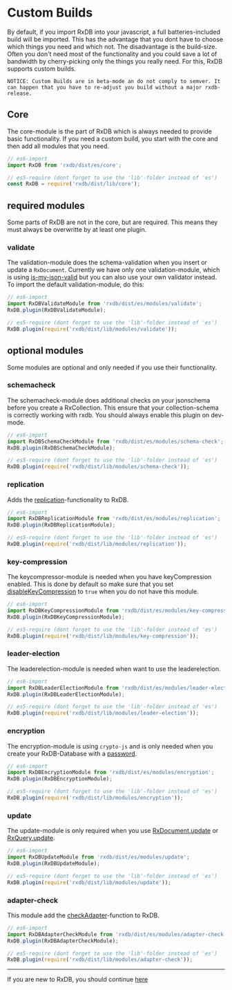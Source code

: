 # Custom Builds

By default, if you import RxDB into your javascript, a full batteries-included build will be imported. This has the advantage that you dont have to choose which things you need and which not. The disadvantage is the build-size. Often you don't need most of the functionality and you could save a lot of bandwidth by cherry-picking only the things you really need. For this, RxDB supports custom builds.

`NOTICE: Custom Builds are in beta-mode an do not comply to semver. It can happen that you have to re-adjust you build without a major rxdb-release.`

## Core

The core-module is the part of RxDB which is always needed to provide basic functionality. If you need a custom build, you start with the core and then add all modules that you need.

```javascript
// es6-import
import RxDB from 'rxdb/dist/es/core';

// es5-require (dont forget to use the 'lib'-folder instead of 'es')
const RxDB = require('rxdb/dist/lib/core');
```

## required modules

Some parts of RxDB are not in the core, but are required. This means they must always be overwritte by at least one plugin.

### validate

The validation-module does the schema-validation when you insert or update a `RxDocument`. Currently we have only one validation-module, which is using [is-my-json-valid](https://www.npmjs.com/package/is-my-json-valid) but you can also use your own validator instead. To import the default validation-module, do this:

```javascript
// es6-import
import RxDBValidateModule from 'rxdb/dist/es/modules/validate';
RxDB.plugin(RxDBValidateModule);

// es5-require (dont forget to use the 'lib'-folder instead of 'es')
RxDB.plugin(require('rxdb/dist/lib/modules/validate'));
```

## optional modules

Some modules are optional and only needed if you use their functionality.

### schemacheck

The schemacheck-module does additional checks on your jsonschema before you create a RxCollection. This ensure that your collection-schema is correctly working with rxdb. You should always enable this plugin on dev-mode.

```javascript
// es6-import
import RxDBSchemaCheckModule from 'rxdb/dist/es/modules/schema-check';
RxDB.plugin(RxDBSchemaCheckModule);

// es5-require (dont forget to use the 'lib'-folder instead of 'es')
RxDB.plugin(require('rxdb/dist/lib/modules/schema-check'));
```

### replication

Adds the [replication](./replication.html)-functionality to RxDB.

```javascript
// es6-import
import RxDBReplicationModule from 'rxdb/dist/es/modules/replication';
RxDB.plugin(RxDBReplicationModule);

// es5-require (dont forget to use the 'lib'-folder instead of 'es')
RxDB.plugin(require('rxdb/dist/lib/modules/replication'));
```

### key-compression

The keycompressor-module is needed when you have keyCompression enabled. This is done by default so make sure that you set [disableKeyCompression](./rx-schema.html#disablekeycompression) to `true` when you do not have this module.

```javascript
// es6-import
import RxDBKeyCompressionModule from 'rxdb/dist/es/modules/key-compression';
RxDB.plugin(RxDBKeyCompressionModule);

// es5-require (dont forget to use the 'lib'-folder instead of 'es')
RxDB.plugin(require('rxdb/dist/lib/modules/key-compression'));
```

### leader-election

The leaderelection-module is needed when want to use the leaderelection.

```javascript
// es6-import
import RxDBLeaderElectionModule from 'rxdb/dist/es/modules/leader-election';
RxDB.plugin(RxDBLeaderElectionModule);

// es5-require (dont forget to use the 'lib'-folder instead of 'es')
RxDB.plugin(require('rxdb/dist/lib/modules/leader-election'));
```

### encryption

The encryption-module is using `crypto-js` and is only needed when you create your RxDB-Database with a [password](./rx-database.md#password-optional).

```javascript
// es6-import
import RxDBEncryptionModule from 'rxdb/dist/es/modules/encryption';
RxDB.plugin(RxDBEncryptionModule);

// es5-require (dont forget to use the 'lib'-folder instead of 'es')
RxDB.plugin(require('rxdb/dist/lib/modules/encryption'));
```

### update

The update-module is only required when you use [RxDocument.update](./rx-document.md#update) or [RxQuery.update](./rx-query.md#update).

```javascript
// es6-import
import RxDBUpdateModule from 'rxdb/dist/es/modules/update';
RxDB.plugin(RxDBUpdateModule);

// es5-require (dont forget to use the 'lib'-folder instead of 'es')
RxDB.plugin(require('rxdb/dist/lib/modules/update'));
```

### adapter-check
This module add the [checkAdapter](./rx-database.html#checkadapter)-function to RxDB.

```javascript
// es6-import
import RxDBAdapterCheckModule from 'rxdb/dist/es/modules/adapter-check';
RxDB.plugin(RxDBAdapterCheckModule);

// es5-require (dont forget to use the 'lib'-folder instead of 'es')
RxDB.plugin(require('rxdb/dist/lib/modules/adapter-check'));
```




--------------------------------------------------------------------------------

If you are new to RxDB, you should continue [here](./plugins.md)
